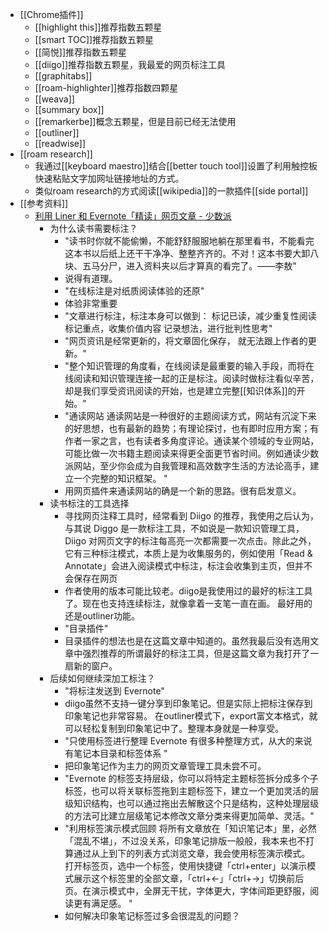 - [[Chrome插件]]
    - [[highlight this]]推荐指数五颗星
    - [[smart TOC]]推荐指数五颗星
    - [[简悦]]推荐指数五颗星
    - [[diigo]]推荐指数五颗星，我最爱的网页标注工具
    - [[graphitabs]]
    - [[roam-highlighter]]推荐指数四颗星
    - [[weava]]
    - [[summary box]]
    - [[remarkerbe]]概念五颗星，但是目前已经无法使用
    - [[outliner]]
    - [[readwise]]
- [[roam research]]
    - 我通过[[keyboard maestro]]结合[[better touch tool]]设置了利用触控板快速粘贴文字加网址链接地址的方式。
    - 类似roam research的方式阅读[[wikipedia]]的一款插件[[side portal]]
- [[参考资料]]
    - [利用 Liner 和 Evernote「精读」网页文章 - 少数派](https://www.diigo.com/outliner/diigo_items/904019/12128769/484509263?key=34d57b46e1)
        - 为什么读书需要标注？
            - "读书时你就不能偷懒，不能舒舒服服地躺在那里看书，不能看完这本书以后纸上还干干净净、整整齐齐的。不对！这本书要大卸八块、五马分尸，进入资料夹以后才算真的看完了。——李敖"
            - 说得有道理。
            - "在线标注是对纸质阅读体验的还原"
            - 体验非常重要
            - "文章进行标注，标注本身可以做到： 标记已读，减少重复性阅读 标记重点，收集价值内容 记录想法，进行批判性思考"
            - "网页资讯是经常更新的，将文章固化保存， 就无法跟上作者的更新。"
            - "整个知识管理的角度看，在线阅读是最重要的输入手段，而将在线阅读和知识管理连接一起的正是标注。阅读时做标注看似辛苦，却是我们享受资讯阅读的开始，也是建立完整[[知识体系]]的开始。"
            - "通读网站 通读网站是一种很好的主题阅读方式，网站有沉淀下来的好思想，也有最新的趋势；有理论探讨，也有即时应用方案；有作者一家之言，也有读者多角度评论。通读某个领域的专业网站，可能比做一次书籍主题阅读来得更全面更节省时间。例如通读少数派网站，至少你会成为自我管理和高效数字生活的方法论高手，建立一个完整的知识框架。 "
            - 用网页插件来通读网站的确是一个新的思路。很有启发意义。
        - 读书标注的工具选择
            - 寻找网页注释工具时，经常看到 Diigo 的推荐，我使用之后认为，与其说 Diggo 是一款标注工具，不如说是一款知识管理工具，Diigo 对网页文字的标注每高亮一次都需要一次点击。除此之外，它有三种标注模式，本质上是为收集服务的，例如使用「Read & Annotate」会进入阅读模式中标注，标注会收集到主页，但并不会保存在网页
            - 作者使用的版本可能比较老。diigo是我使用过的最好的标注工具了。现在也支持连续标注，就像拿着一支笔一直在画。 最好用的还是outliner功能。
            - "目录插件"
            - 目录插件的想法也是在这篇文章中知道的。虽然我最后没有选用文章中强烈推荐的所谓最好的标注工具，但是这篇文章为我打开了一扇新的窗户。
        - 后续如何继续深加工标注？
            - "将标注发送到 Evernote"
            - diigo虽然不支持一键分享到印象笔记。但是实际上把标注保存到印象笔记也非常容易。 在outliner模式下，export富文本格式，就可以轻松复制到印象笔记中了。整理本身就是一种享受。
            - "只使用标签进行整理 Evernote 有很多种整理方式，从大的来说有笔记本目录和标签体系 "
            - 把印象笔记作为主力的网页文章管理工具未尝不可。
            - "Evernote 的标签支持层级，你可以将特定主题标签拆分成多个子标签，也可以将关联标签拖到主题标签下，建立一个更加灵活的层级知识结构，也可以通过拖出去解散这个只是结构，这种处理层级的方法可比建立层级笔记本修改文章分类来得更加简单、灵活。"
            - "利用标签演示模式回顾 将所有文章放在「知识笔记本」里，必然「混乱不堪」，不过没关系，印象笔记排版一般般，我本来也不打算通过从上到下的列表方式浏览文章，我会使用标签演示模式。 打开标签页，选中一个标签，使用快捷键「ctrl+enter」以演示模式展示这个标签里的全部文章，「ctrl+←」「ctrl+→」切换前后页。在演示模式中，全屏无干扰，字体更大，字体间距更舒服，阅读更有满足感。 "
            - 如何解决印象笔记标签过多会很混乱的问题？
